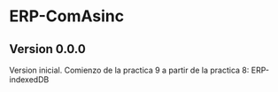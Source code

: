 # ERP-ComAsinc  
  
## Version 0.0.0  
Version inicial. Comienzo de la practica 9 a partir de la practica 8: ERP-indexedDB  
